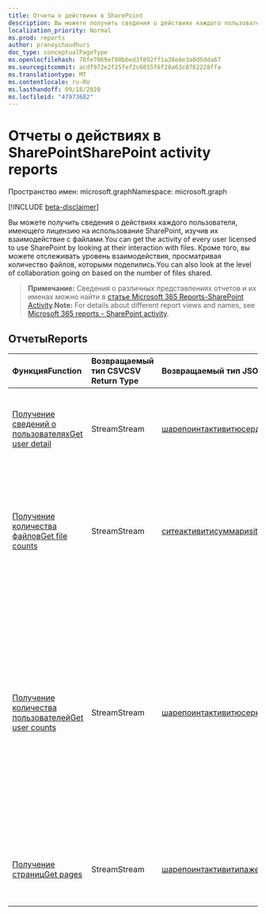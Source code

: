 ```yaml
---
title: Отчеты о действиях в SharePoint
description: Вы можете получить сведения о действиях каждого пользователя, имеющего лицензию на использование SharePoint, изучив их взаимодействие с файлами. Кроме того, вы можете отслеживать уровень взаимодействия, просматривая количество файлов, которыми поделились.
localization_priority: Normal
ms.prod: reports
author: pranoychaudhuri
doc_type: conceptualPageType
ms.openlocfilehash: 76fe7069ef80bbed3f892ff1a38e8e3a0d5dda67
ms.sourcegitcommit: acdf972e2f25fef2c6855f6f28a63c0762228ffa
ms.translationtype: MT
ms.contentlocale: ru-RU
ms.lasthandoff: 09/18/2020
ms.locfileid: "47973682"
---
```

# <a name="sharepoint-activity-reports"></a><span data-ttu-id="a279a-104">Отчеты о действиях в SharePoint</span><span class="sxs-lookup"><span data-stu-id="a279a-104">SharePoint activity reports</span></span>

<span data-ttu-id="a279a-105">Пространство имен: microsoft.graph</span><span class="sxs-lookup"><span data-stu-id="a279a-105">Namespace: microsoft.graph</span></span>

[!INCLUDE [beta-disclaimer](../../includes/beta-disclaimer.md)]

<span data-ttu-id="a279a-106">Вы можете получить сведения о действиях каждого пользователя, имеющего лицензию на использование SharePoint, изучив их взаимодействие с файлами.</span><span class="sxs-lookup"><span data-stu-id="a279a-106">You can get the activity of every user licensed to use SharePoint by looking at their interaction with files.</span></span> <span data-ttu-id="a279a-107">Кроме того, вы можете отслеживать уровень взаимодействия, просматривая количество файлов, которыми поделились.</span><span class="sxs-lookup"><span data-stu-id="a279a-107">You can also look at the level of collaboration going on based on the number of files shared.</span></span>

> <span data-ttu-id="a279a-108">**Примечание:** Сведения о различных представлениях отчетов и их именах можно найти в [статье Microsoft 365 Reports-SharePoint Activity](https://support.office.com/client/SharePoint-activity-a91c958f-1279-499d-9959-12f0de08dc8f).</span><span class="sxs-lookup"><span data-stu-id="a279a-108">**Note:** For details about different report views and names, see [Microsoft 365 reports - SharePoint activity](https://support.office.com/client/SharePoint-activity-a91c958f-1279-499d-9959-12f0de08dc8f).</span></span>

## <a name="reports"></a><span data-ttu-id="a279a-109">Отчеты</span><span class="sxs-lookup"><span data-stu-id="a279a-109">Reports</span></span>

| <span data-ttu-id="a279a-110">Функция</span><span class="sxs-lookup"><span data-stu-id="a279a-110">Function</span></span>                                 | <span data-ttu-id="a279a-111">Возвращаемый тип CSV</span><span class="sxs-lookup"><span data-stu-id="a279a-111">CSV Return Type</span></span> | <span data-ttu-id="a279a-112">Возвращаемый тип JSON</span><span class="sxs-lookup"><span data-stu-id="a279a-112">JSON Return Type</span></span>                         | <span data-ttu-id="a279a-113">Описание</span><span class="sxs-lookup"><span data-stu-id="a279a-113">Description</span></span>                              |
| :--------------------------------------- | :-------------- | :--------------------------------------- | ---------------------------------------- |
| [<span data-ttu-id="a279a-114">Получение сведений о пользователях</span><span class="sxs-lookup"><span data-stu-id="a279a-114">Get user detail</span></span>](../api/reportroot-getsharepointactivityuserdetail.md) | <span data-ttu-id="a279a-115">Stream</span><span class="sxs-lookup"><span data-stu-id="a279a-115">Stream</span></span>          | [<span data-ttu-id="a279a-116">шарепоинтактивитюсердетаил</span><span class="sxs-lookup"><span data-stu-id="a279a-116">sharePointActivityUserDetail</span></span>](../resources/sharepointactivityuserdetail.md) | <span data-ttu-id="a279a-117">Получите сведения о действиях в SharePoint с разбивкой по пользователям.</span><span class="sxs-lookup"><span data-stu-id="a279a-117">Get details about SharePoint activity by user.</span></span> |
| [<span data-ttu-id="a279a-118">Получение количества файлов</span><span class="sxs-lookup"><span data-stu-id="a279a-118">Get file counts</span></span>](../api/reportroot-getsharepointactivityfilecounts.md) | <span data-ttu-id="a279a-119">Stream</span><span class="sxs-lookup"><span data-stu-id="a279a-119">Stream</span></span>          | [<span data-ttu-id="a279a-120">ситеактивитисуммари</span><span class="sxs-lookup"><span data-stu-id="a279a-120">siteActivitySummary</span></span>](../resources/siteactivitysummary.md) | <span data-ttu-id="a279a-121">Получите количество уникальных пользователей с лицензиями, которые работали с файлами, хранящимися на сайтах SharePoint.</span><span class="sxs-lookup"><span data-stu-id="a279a-121">Get the number of unique, licensed users who interacted with files stored on SharePoint sites.</span></span> |
| [<span data-ttu-id="a279a-122">Получение количества пользователей</span><span class="sxs-lookup"><span data-stu-id="a279a-122">Get user counts</span></span>](../api/reportroot-getsharepointactivityusercounts.md) | <span data-ttu-id="a279a-123">Stream</span><span class="sxs-lookup"><span data-stu-id="a279a-123">Stream</span></span>          | [<span data-ttu-id="a279a-124">шарепоинтактивитюсеркаунтс</span><span class="sxs-lookup"><span data-stu-id="a279a-124">sharePointActivityUserCounts</span></span>](../resources/sharepointactivityusercounts.md) | <span data-ttu-id="a279a-125">Получение сведений о том, как меняется количество активных пользователей.</span><span class="sxs-lookup"><span data-stu-id="a279a-125">Get the trend in the number of active users.</span></span> <span data-ttu-id="a279a-126">Пользователь считается активным, если он выполнил действие с файлом (сохранение, синхронизация, изменение или предоставление общего доступа) или посетил страницу в указанный период.</span><span class="sxs-lookup"><span data-stu-id="a279a-126">A user is considered active if he or she has executed a file activity (save, sync, modify, or share) or visited a page within the specified time period.</span></span> |
| [<span data-ttu-id="a279a-127">Получение страниц</span><span class="sxs-lookup"><span data-stu-id="a279a-127">Get pages</span></span>](../api/reportroot-getsharepointactivitypages.md) | <span data-ttu-id="a279a-128">Stream</span><span class="sxs-lookup"><span data-stu-id="a279a-128">Stream</span></span>          | [<span data-ttu-id="a279a-129">шарепоинтактивитипажес</span><span class="sxs-lookup"><span data-stu-id="a279a-129">sharePointActivityPages</span></span>](../resources/sharepointactivitypages.md) | <span data-ttu-id="a279a-130">Получите количество уникальных страниц, посещенных пользователями.</span><span class="sxs-lookup"><span data-stu-id="a279a-130">Get the number of unique pages visited by users.</span></span> |


